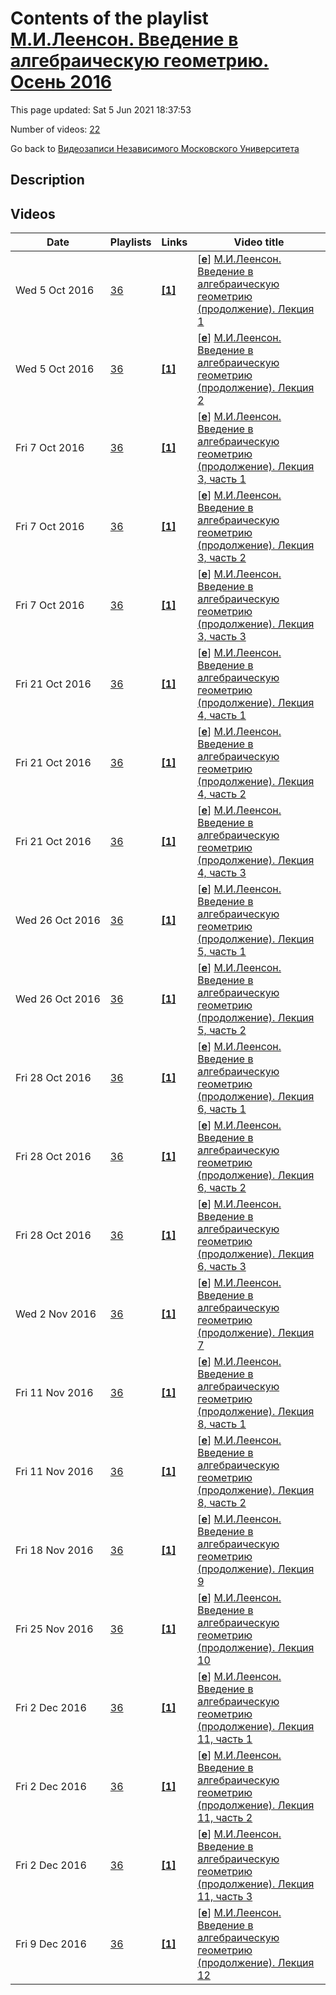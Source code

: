 # Contents of the playlist [М.И.Леенсон. Введение в алгебраическую геометрию. Осень 2016](https://www.youtube.com/playlist?list=PLp9ABVh6_x4EjSnY7hx-QZklopDoM3m7l)

This page updated: Sat 5 Jun 2021 18:37:53

Number of videos: [22](#videos)

Go back to [Видеозаписи Независимого Московского Университета](../README.md)

## Description



## Videos

|Date|Playlists|Links|Video title|
|---|---|---|---|
| Wed&nbsp;5&nbsp;Oct&nbsp;2016 | [36](../playlists/36 "М.И.Леенсон. Введение в алгебраическую геометрию. Осень 2016") | [**[1]**](http://www.mathnet.ru/php/conference.phtml?eventID=25&confid=951&option_lang=rus&if_videolibrary=1) | [[**e**](https://studio.youtube.com/video/53zc6bdkLbU/edit "Edit")] [М.И.Леенсон. Введение в алгебраическую геометрию (продолжение). Лекция 1](https://www.youtube.com/watch?v=53zc6bdkLbU&list=PLp9ABVh6_x4EjSnY7hx-QZklopDoM3m7l "Курс НМУ, рекомендованный для 2-5 курсов. 12 сентября 2016 г. 17:30, НМУ 304 (Москва, Большой Власьевский пер., 11) http://www.mathnet.ru/php/conference.phtml?eventID=25&confid=951&option_lang=rus&if_videolibrary=1") |
| Wed&nbsp;5&nbsp;Oct&nbsp;2016 | [36](../playlists/36 "М.И.Леенсон. Введение в алгебраическую геометрию. Осень 2016") | [**[1]**](http://www.mathnet.ru/php/conference.phtml?eventID=25&confid=951&option_lang=rus&if_videolibrary=1) | [[**e**](https://studio.youtube.com/video/ow6IVnwQWKM/edit "Edit")] [М.И.Леенсон. Введение в алгебраическую геометрию (продолжение). Лекция 2](https://www.youtube.com/watch?v=ow6IVnwQWKM&list=PLp9ABVh6_x4EjSnY7hx-QZklopDoM3m7l "Курс НМУ, рекомендованный для 2-5 курсов. 19 сентября 2016 г. 17:30, НМУ 304 (Москва, Большой Власьевский пер., 11) http://www.mathnet.ru/php/conference.phtml?eventID=25&confid=951&option_lang=rus&if_videolibrary=1") |
| Fri&nbsp;7&nbsp;Oct&nbsp;2016 | [36](../playlists/36 "М.И.Леенсон. Введение в алгебраическую геометрию. Осень 2016") | [**[1]**](http://www.mathnet.ru/php/conference.phtml?eventID=25&confid=951&option_lang=rus&if_videolibrary=1) | [[**e**](https://studio.youtube.com/video/gH0-cnNrpSE/edit "Edit")] [М.И.Леенсон. Введение в алгебраическую геометрию (продолжение). Лекция 3, часть 1](https://www.youtube.com/watch?v=gH0-cnNrpSE&list=PLp9ABVh6_x4EjSnY7hx-QZklopDoM3m7l "Курс НМУ, рекомендованный для 2-5 курсов. 27 сентября 2016 г. 17:30, НМУ 304 (Москва, Большой Власьевский пер., 11) http://www.mathnet.ru/php/conference.phtml?eventID=25&confid=951&option_lang=rus&if_videolibrary=1") |
| Fri&nbsp;7&nbsp;Oct&nbsp;2016 | [36](../playlists/36 "М.И.Леенсон. Введение в алгебраическую геометрию. Осень 2016") | [**[1]**](http://www.mathnet.ru/php/conference.phtml?eventID=25&confid=951&option_lang=rus&if_videolibrary=1) | [[**e**](https://studio.youtube.com/video/OnOj_eEib1Y/edit "Edit")] [М.И.Леенсон. Введение в алгебраическую геометрию (продолжение). Лекция 3, часть 2](https://www.youtube.com/watch?v=OnOj_eEib1Y&list=PLp9ABVh6_x4EjSnY7hx-QZklopDoM3m7l "Курс НМУ, рекомендованный для 2-5 курсов. 27 сентября 2016 г. 17:30, НМУ 304 (Москва, Большой Власьевский пер., 11) http://www.mathnet.ru/php/conference.phtml?eventID=25&confid=951&option_lang=rus&if_videolibrary=1") |
| Fri&nbsp;7&nbsp;Oct&nbsp;2016 | [36](../playlists/36 "М.И.Леенсон. Введение в алгебраическую геометрию. Осень 2016") | [**[1]**](http://www.mathnet.ru/php/conference.phtml?eventID=25&confid=951&option_lang=rus&if_videolibrary=1) | [[**e**](https://studio.youtube.com/video/ajkOhiNjIGI/edit "Edit")] [М.И.Леенсон. Введение в алгебраическую геометрию (продолжение). Лекция 3, часть 3](https://www.youtube.com/watch?v=ajkOhiNjIGI&list=PLp9ABVh6_x4EjSnY7hx-QZklopDoM3m7l "Курс НМУ, рекомендованный для 2-5 курсов. 27 сентября 2016 г. 17:30, НМУ 304 (Москва, Большой Власьевский пер., 11) http://www.mathnet.ru/php/conference.phtml?eventID=25&confid=951&option_lang=rus&if_videolibrary=1") |
| Fri&nbsp;21&nbsp;Oct&nbsp;2016 | [36](../playlists/36 "М.И.Леенсон. Введение в алгебраическую геометрию. Осень 2016") | [**[1]**](http://www.mathnet.ru/php/conference.phtml?eventID=25&confid=951&option_lang=rus&if_videolibrary=1) | [[**e**](https://studio.youtube.com/video/5dxHW7OCXTE/edit "Edit")] [М.И.Леенсон. Введение в алгебраическую геометрию (продолжение). Лекция 4, часть 1](https://www.youtube.com/watch?v=5dxHW7OCXTE&list=PLp9ABVh6_x4EjSnY7hx-QZklopDoM3m7l "Курс НМУ, рекомендованный для 2-5 курсов. 10 октября 2016 г. 17:30, НМУ 304 (Москва, Большой Власьевский пер., 11) http://www.mathnet.ru/php/conference.phtml?eventID=25&confid=951&option_lang=rus&if_videolibrary=1") |
| Fri&nbsp;21&nbsp;Oct&nbsp;2016 | [36](../playlists/36 "М.И.Леенсон. Введение в алгебраическую геометрию. Осень 2016") | [**[1]**](http://www.mathnet.ru/php/conference.phtml?eventID=25&confid=951&option_lang=rus&if_videolibrary=1) | [[**e**](https://studio.youtube.com/video/J8dp5YBgx40/edit "Edit")] [М.И.Леенсон. Введение в алгебраическую геометрию (продолжение). Лекция 4, часть 2](https://www.youtube.com/watch?v=J8dp5YBgx40&list=PLp9ABVh6_x4EjSnY7hx-QZklopDoM3m7l "Курс НМУ, рекомендованный для 2-5 курсов. 10 октября 2016 г. 17:30, НМУ 304 (Москва, Большой Власьевский пер., 11) http://www.mathnet.ru/php/conference.phtml?eventID=25&confid=951&option_lang=rus&if_videolibrary=1") |
| Fri&nbsp;21&nbsp;Oct&nbsp;2016 | [36](../playlists/36 "М.И.Леенсон. Введение в алгебраическую геометрию. Осень 2016") | [**[1]**](http://www.mathnet.ru/php/conference.phtml?eventID=25&confid=951&option_lang=rus&if_videolibrary=1) | [[**e**](https://studio.youtube.com/video/Am8wDa1TzfU/edit "Edit")] [М.И.Леенсон. Введение в алгебраическую геометрию (продолжение). Лекция 4, часть 3](https://www.youtube.com/watch?v=Am8wDa1TzfU&list=PLp9ABVh6_x4EjSnY7hx-QZklopDoM3m7l "Курс НМУ, рекомендованный для 2-5 курсов. 10 октября 2016 г. 17:30, НМУ 304 (Москва, Большой Власьевский пер., 11) http://www.mathnet.ru/php/conference.phtml?eventID=25&confid=951&option_lang=rus&if_videolibrary=1") |
| Wed&nbsp;26&nbsp;Oct&nbsp;2016 | [36](../playlists/36 "М.И.Леенсон. Введение в алгебраическую геометрию. Осень 2016") | [**[1]**](http://www.mathnet.ru/php/conference.phtml?eventID=25&confid=951&option_lang=rus&if_videolibrary=1) | [[**e**](https://studio.youtube.com/video/0rSPqPqWmKY/edit "Edit")] [М.И.Леенсон. Введение в алгебраическую геометрию (продолжение). Лекция 5, часть 1](https://www.youtube.com/watch?v=0rSPqPqWmKY&list=PLp9ABVh6_x4EjSnY7hx-QZklopDoM3m7l "Курс НМУ, рекомендованный для 2-5 курсов. 18 октября 2016 г. 19:20, НМУ 303 (Москва, Большой Власьевский пер., 11) http://www.mathnet.ru/php/conference.phtml?eventID=25&confid=951&option_lang=rus&if_videolibrary=1") |
| Wed&nbsp;26&nbsp;Oct&nbsp;2016 | [36](../playlists/36 "М.И.Леенсон. Введение в алгебраическую геометрию. Осень 2016") | [**[1]**](http://www.mathnet.ru/php/conference.phtml?eventID=25&confid=951&option_lang=rus&if_videolibrary=1) | [[**e**](https://studio.youtube.com/video/NvlHBUXGN8M/edit "Edit")] [М.И.Леенсон. Введение в алгебраическую геометрию (продолжение). Лекция 5, часть 2](https://www.youtube.com/watch?v=NvlHBUXGN8M&list=PLp9ABVh6_x4EjSnY7hx-QZklopDoM3m7l "Курс НМУ, рекомендованный для 2-5 курсов. 18 октября 2016 г. 19:20, НМУ 303 (Москва, Большой Власьевский пер., 11) http://www.mathnet.ru/php/conference.phtml?eventID=25&confid=951&option_lang=rus&if_videolibrary=1") |
| Fri&nbsp;28&nbsp;Oct&nbsp;2016 | [36](../playlists/36 "М.И.Леенсон. Введение в алгебраическую геометрию. Осень 2016") | [**[1]**](http://www.mathnet.ru/php/conference.phtml?eventID=25&confid=951&option_lang=rus&if_videolibrary=1) | [[**e**](https://studio.youtube.com/video/mTPcIrUsD2Y/edit "Edit")] [М.И.Леенсон. Введение в алгебраическую геометрию (продолжение). Лекция 6, часть 1](https://www.youtube.com/watch?v=mTPcIrUsD2Y&list=PLp9ABVh6_x4EjSnY7hx-QZklopDoM3m7l "Курс НМУ, рекомендованный для 2-5 курсов. 25 октября 2016 г. 19:20, НМУ 303 (Москва, Большой Власьевский пер., 11) http://www.mathnet.ru/php/conference.phtml?eventID=25&confid=951&option_lang=rus&if_videolibrary=1") |
| Fri&nbsp;28&nbsp;Oct&nbsp;2016 | [36](../playlists/36 "М.И.Леенсон. Введение в алгебраическую геометрию. Осень 2016") | [**[1]**](http://www.mathnet.ru/php/conference.phtml?eventID=25&confid=951&option_lang=rus&if_videolibrary=1) | [[**e**](https://studio.youtube.com/video/T3cqiKdE3sY/edit "Edit")] [М.И.Леенсон. Введение в алгебраическую геометрию (продолжение). Лекция 6, часть 2](https://www.youtube.com/watch?v=T3cqiKdE3sY&list=PLp9ABVh6_x4EjSnY7hx-QZklopDoM3m7l "Курс НМУ, рекомендованный для 2-5 курсов. 25 октября 2016 г. 19:20, НМУ 303 (Москва, Большой Власьевский пер., 11) http://www.mathnet.ru/php/conference.phtml?eventID=25&confid=951&option_lang=rus&if_videolibrary=1") |
| Fri&nbsp;28&nbsp;Oct&nbsp;2016 | [36](../playlists/36 "М.И.Леенсон. Введение в алгебраическую геометрию. Осень 2016") | [**[1]**](http://www.mathnet.ru/php/conference.phtml?eventID=25&confid=951&option_lang=rus&if_videolibrary=1) | [[**e**](https://studio.youtube.com/video/cm692zlm4IQ/edit "Edit")] [М.И.Леенсон. Введение в алгебраическую геометрию (продолжение). Лекция 6, часть 3](https://www.youtube.com/watch?v=cm692zlm4IQ&list=PLp9ABVh6_x4EjSnY7hx-QZklopDoM3m7l "Курс НМУ, рекомендованный для 2-5 курсов. 25 октября 2016 г. 19:20, НМУ 303 (Москва, Большой Власьевский пер., 11) http://www.mathnet.ru/php/conference.phtml?eventID=25&confid=951&option_lang=rus&if_videolibrary=1") |
| Wed&nbsp;2&nbsp;Nov&nbsp;2016 | [36](../playlists/36 "М.И.Леенсон. Введение в алгебраическую геометрию. Осень 2016") | [**[1]**](http://www.mathnet.ru/php/conference.phtml?eventID=25&confid=951&option_lang=rus&if_videolibrary=1) | [[**e**](https://studio.youtube.com/video/VpSXRHSa_pM/edit "Edit")] [М.И.Леенсон. Введение в алгебраическую геометрию (продолжение). Лекция 7](https://www.youtube.com/watch?v=VpSXRHSa_pM&list=PLp9ABVh6_x4EjSnY7hx-QZklopDoM3m7l "Курс НМУ, рекомендованный для 2-5 курсов. 1 ноября 2016 г. 19:20, НМУ 303 (Москва, Большой Власьевский пер., 11) http://www.mathnet.ru/php/conference.phtml?eventID=25&confid=951&option_lang=rus&if_videolibrary=1") |
| Fri&nbsp;11&nbsp;Nov&nbsp;2016 | [36](../playlists/36 "М.И.Леенсон. Введение в алгебраическую геометрию. Осень 2016") | [**[1]**](http://www.mathnet.ru/php/conference.phtml?eventID=25&confid=951&option_lang=rus&if_videolibrary=1) | [[**e**](https://studio.youtube.com/video/c9iJuIEAr20/edit "Edit")] [М.И.Леенсон. Введение в алгебраическую геометрию (продолжение). Лекция 8, часть 1](https://www.youtube.com/watch?v=c9iJuIEAr20&list=PLp9ABVh6_x4EjSnY7hx-QZklopDoM3m7l "Курс НМУ, рекомендованный для 2-5 курсов. 8 ноября 2016 г. 19:20, НМУ 303 (Москва, Большой Власьевский пер., 11) http://www.mathnet.ru/php/conference.phtml?eventID=25&confid=951&option_lang=rus&if_videolibrary=1") |
| Fri&nbsp;11&nbsp;Nov&nbsp;2016 | [36](../playlists/36 "М.И.Леенсон. Введение в алгебраическую геометрию. Осень 2016") | [**[1]**](http://www.mathnet.ru/php/conference.phtml?eventID=25&confid=951&option_lang=rus&if_videolibrary=1) | [[**e**](https://studio.youtube.com/video/4W46MSoBNzI/edit "Edit")] [М.И.Леенсон. Введение в алгебраическую геометрию (продолжение). Лекция 8, часть 2](https://www.youtube.com/watch?v=4W46MSoBNzI&list=PLp9ABVh6_x4EjSnY7hx-QZklopDoM3m7l "Курс НМУ, рекомендованный для 2-5 курсов. 8 ноября 2016 г. 19:20, НМУ 303 (Москва, Большой Власьевский пер., 11) http://www.mathnet.ru/php/conference.phtml?eventID=25&confid=951&option_lang=rus&if_videolibrary=1") |
| Fri&nbsp;18&nbsp;Nov&nbsp;2016 | [36](../playlists/36 "М.И.Леенсон. Введение в алгебраическую геометрию. Осень 2016") | [**[1]**](http://www.mathnet.ru/php/conference.phtml?eventID=25&confid=951&option_lang=rus&if_videolibrary=1) | [[**e**](https://studio.youtube.com/video/A9UwhW0-8uI/edit "Edit")] [М.И.Леенсон. Введение в алгебраическую геометрию (продолжение). Лекция 9](https://www.youtube.com/watch?v=A9UwhW0-8uI&list=PLp9ABVh6_x4EjSnY7hx-QZklopDoM3m7l "Курс НМУ, рекомендованный для 2-5 курсов. 15 ноября 2016 г. 19:20, НМУ 303 (Москва, Большой Власьевский пер., 11) http://www.mathnet.ru/php/conference.phtml?eventID=25&confid=951&option_lang=rus&if_videolibrary=1") |
| Fri&nbsp;25&nbsp;Nov&nbsp;2016 | [36](../playlists/36 "М.И.Леенсон. Введение в алгебраическую геометрию. Осень 2016") | [**[1]**](http://www.mathnet.ru/php/conference.phtml?eventID=25&confid=951&option_lang=rus&if_videolibrary=1) | [[**e**](https://studio.youtube.com/video/hIYlqJMCxag/edit "Edit")] [М.И.Леенсон. Введение в алгебраическую геометрию (продолжение). Лекция 10](https://www.youtube.com/watch?v=hIYlqJMCxag&list=PLp9ABVh6_x4EjSnY7hx-QZklopDoM3m7l "Курс НМУ, рекомендованный для 2-5 курсов. 22 ноября 2016 г. 19:20, НМУ 303 (Москва, Большой Власьевский пер., 11) http://www.mathnet.ru/php/conference.phtml?eventID=25&confid=951&option_lang=rus&if_videolibrary=1") |
| Fri&nbsp;2&nbsp;Dec&nbsp;2016 | [36](../playlists/36 "М.И.Леенсон. Введение в алгебраическую геометрию. Осень 2016") | [**[1]**](http://www.mathnet.ru/php/conference.phtml?eventID=25&confid=951&option_lang=rus&if_videolibrary=1) | [[**e**](https://studio.youtube.com/video/FyDChf3ok1Q/edit "Edit")] [М.И.Леенсон. Введение в алгебраическую геометрию (продолжение). Лекция 11, часть 1](https://www.youtube.com/watch?v=FyDChf3ok1Q&list=PLp9ABVh6_x4EjSnY7hx-QZklopDoM3m7l "Курс НМУ, рекомендованный для 2-5 курсов. 29 ноября 2016 г. 19:20, НМУ 303 (Москва, Большой Власьевский пер., 11) http://www.mathnet.ru/php/conference.phtml?eventID=25&confid=951&option_lang=rus&if_videolibrary=1") |
| Fri&nbsp;2&nbsp;Dec&nbsp;2016 | [36](../playlists/36 "М.И.Леенсон. Введение в алгебраическую геометрию. Осень 2016") | [**[1]**](http://www.mathnet.ru/php/conference.phtml?eventID=25&confid=951&option_lang=rus&if_videolibrary=1) | [[**e**](https://studio.youtube.com/video/mH2aYbUpTuo/edit "Edit")] [М.И.Леенсон. Введение в алгебраическую геометрию (продолжение). Лекция 11, часть 2](https://www.youtube.com/watch?v=mH2aYbUpTuo&list=PLp9ABVh6_x4EjSnY7hx-QZklopDoM3m7l "Курс НМУ, рекомендованный для 2-5 курсов. 29 ноября 2016 г. 19:20, НМУ 303 (Москва, Большой Власьевский пер., 11) http://www.mathnet.ru/php/conference.phtml?eventID=25&confid=951&option_lang=rus&if_videolibrary=1") |
| Fri&nbsp;2&nbsp;Dec&nbsp;2016 | [36](../playlists/36 "М.И.Леенсон. Введение в алгебраическую геометрию. Осень 2016") | [**[1]**](http://www.mathnet.ru/php/conference.phtml?eventID=25&confid=951&option_lang=rus&if_videolibrary=1) | [[**e**](https://studio.youtube.com/video/GjJBdsAIzBU/edit "Edit")] [М.И.Леенсон. Введение в алгебраическую геометрию (продолжение). Лекция 11, часть 3](https://www.youtube.com/watch?v=GjJBdsAIzBU&list=PLp9ABVh6_x4EjSnY7hx-QZklopDoM3m7l "Курс НМУ, рекомендованный для 2-5 курсов. 29 ноября 2016 г. 19:20, НМУ 303 (Москва, Большой Власьевский пер., 11) http://www.mathnet.ru/php/conference.phtml?eventID=25&confid=951&option_lang=rus&if_videolibrary=1") |
| Fri&nbsp;9&nbsp;Dec&nbsp;2016 | [36](../playlists/36 "М.И.Леенсон. Введение в алгебраическую геометрию. Осень 2016") | [**[1]**](http://www.mathnet.ru/php/conference.phtml?eventID=25&confid=951&option_lang=rus&if_videolibrary=1) | [[**e**](https://studio.youtube.com/video/9Bzfx_5-JuI/edit "Edit")] [М.И.Леенсон. Введение в алгебраическую геометрию (продолжение). Лекция 12](https://www.youtube.com/watch?v=9Bzfx_5-JuI&list=PLp9ABVh6_x4EjSnY7hx-QZklopDoM3m7l "Курс НМУ, рекомендованный для 2-5 курсов. 6 декабря 2016 г. 19:20, НМУ 303 (Москва, Большой Власьевский пер., 11) http://www.mathnet.ru/php/conference.phtml?eventID=25&confid=951&option_lang=rus&if_videolibrary=1") |

